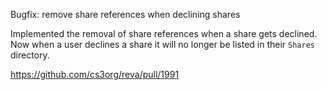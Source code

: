 Bugfix: remove share references when declining shares

Implemented the removal of share references when a share gets declined.
Now when a user declines a share it will no longer be listed in their `Shares` directory.

https://github.com/cs3org/reva/pull/1991
